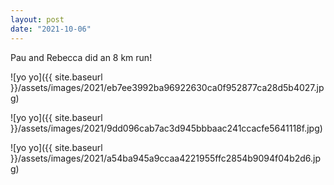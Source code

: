 ```yaml
---
layout: post
date: "2021-10-06"
---
```


Pau and Rebecca did an 8 km run!

![yo yo]({{ site.baseurl }}/assets/images/2021/eb7ee3992ba96922630ca0f952877ca28d5b4027.jpg)

![yo yo]({{ site.baseurl }}/assets/images/2021/9dd096cab7ac3d945bbbaac241ccacfe5641118f.jpg)

![yo yo]({{ site.baseurl }}/assets/images/2021/a54ba945a9ccaa4221955ffc2854b9094f04b2d6.jpg)
